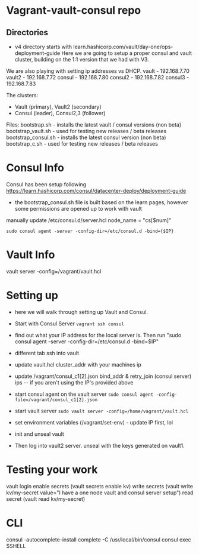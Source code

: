 # Vagrant-vault-consul repo
## Directories
- v4 directory starts with learn.hashicorp.com/vault/day-one/ops-deployment-guide
Here we are going to setup a proper consul and vault cluster, building on the 1:1 version that we had with V3.

We are also playing with setting ip addresses vs DHCP.
vault 	- 192.168.7.70
vault2 	- 192.168.7.72
consul 	- 192.168.7.80
consul2 - 192.168.7.82
consul3 - 192.168.7.83


The clusters:
- Vault (primary), Vault2 (secondary)
- Consul (leader), Consul2,3 (follower)

Files: 
bootstrap.sh 		- installs the latest vault / consul versions (non beta)
bootstrap_vault.sh 	- used for testing new releases / beta releases
bootstrap_consul.sh - installs the latest consul version (non beta)
bootstrap_c.sh 		- used for testing new releases / beta releases

# Consul Info
Consul has been setup following https://learn.hashicorp.com/consul/datacenter-deploy/deployment-guide
- the bootstrap_consul.sh file is built based on the learn pages, however some permissions are opened up to work with vault

manually update /etc/consul.d/server.hcl node_name = "cs[$num]"


`sudo consul agent -server -config-dir=/etc/consul.d -bind={$IP}`


# Vault Info
vault server -config=/vagrant/vault.hcl

# Setting up
- here we will walk through setting up Vault and Consul.
- Start with Consul Server `vagrant ssh consul`

- find out what your IP address for the local server is.  Then run "sudo consul agent -server -config-dir=/etc/consul.d -bind=$IP"

- different tab ssh into vault
- update vault.hcl cluster_addr with your machines ip

- update /vagrant/consul_c1[2].json bind_addr & retry_join (consul server) ips  -- if you aren't using the IP's provided above

- start consul agent on the vault server `sudo consul agent -config-file=/vagrant/consul_c1[2].json`


- start vault server `sudo vault server -config=/home/vagrant/vault.hcl`

- set environment variables (/vagrant/set-env) - update IP first, lol
- init and unseal vault

- Then log into vault2 server.  unseal with the keys generated on vault1.



# Testing your work
vault login <root key>
enable secrets (vault secrets enable kv)
write secrets (vault write kv/my-secret value="I have a one node vault and consul server setup")
read secret (vault read kv/my-secret)


# CLI
consul -autocomplete-install
complete -C /usr/local/bin/consul consul 
exec $SHELL



